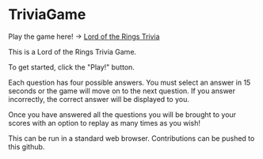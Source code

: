 # TriviaGame

Play the game here! -> [Lord of the Rings Trivia](https://fitharwe.github.io/TriviaGame/)

This is a Lord of the Rings Trivia Game. 

To get started, click the "Play!" button. 

Each question has four possible answers. You must select an answer in 15 seconds or the game will move on to the next question. If you answer incorrectly, the correct answer will be displayed to you. 

Once you have answered all the questions you will be brought to your scores with an option to replay as many times as you wish!

This can be run in a standard web browser. Contributions can be pushed to this github.